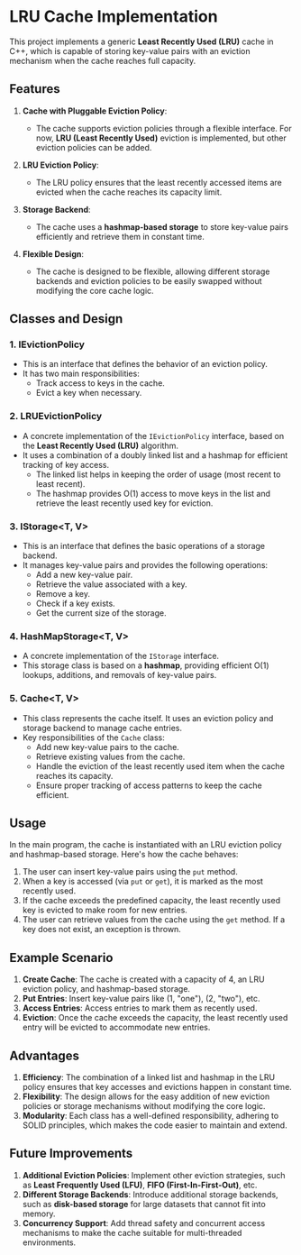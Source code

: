 # LRU Cache Implementation

This project implements a generic **Least Recently Used (LRU)** cache in C++, which is capable of storing key-value pairs with an eviction mechanism when the cache reaches full capacity.

## Features

1. **Cache with Pluggable Eviction Policy**: 
   - The cache supports eviction policies through a flexible interface. For now, **LRU (Least Recently Used)** eviction is implemented, but other eviction policies can be added.
   
2. **LRU Eviction Policy**:
   - The LRU policy ensures that the least recently accessed items are evicted when the cache reaches its capacity limit.
   
3. **Storage Backend**:
   - The cache uses a **hashmap-based storage** to store key-value pairs efficiently and retrieve them in constant time.
   
4. **Flexible Design**:
   - The cache is designed to be flexible, allowing different storage backends and eviction policies to be easily swapped without modifying the core cache logic.

## Classes and Design

### 1. **IEvictionPolicy<T>**
   - This is an interface that defines the behavior of an eviction policy.
   - It has two main responsibilities:
     - Track access to keys in the cache.
     - Evict a key when necessary.

### 2. **LRUEvictionPolicy<T>**
   - A concrete implementation of the `IEvictionPolicy` interface, based on the **Least Recently Used (LRU)** algorithm.
   - It uses a combination of a doubly linked list and a hashmap for efficient tracking of key access.
     - The linked list helps in keeping the order of usage (most recent to least recent).
     - The hashmap provides O(1) access to move keys in the list and retrieve the least recently used key for eviction.

### 3. **IStorage<T, V>**
   - This is an interface that defines the basic operations of a storage backend.
   - It manages key-value pairs and provides the following operations:
     - Add a new key-value pair.
     - Retrieve the value associated with a key.
     - Remove a key.
     - Check if a key exists.
     - Get the current size of the storage.

### 4. **HashMapStorage<T, V>**
   - A concrete implementation of the `IStorage` interface.
   - This storage class is based on a **hashmap**, providing efficient O(1) lookups, additions, and removals of key-value pairs.

### 5. **Cache<T, V>**
   - This class represents the cache itself. It uses an eviction policy and storage backend to manage cache entries.
   - Key responsibilities of the `Cache` class:
     - Add new key-value pairs to the cache.
     - Retrieve existing values from the cache.
     - Handle the eviction of the least recently used item when the cache reaches its capacity.
     - Ensure proper tracking of access patterns to keep the cache efficient.

## Usage

In the main program, the cache is instantiated with an LRU eviction policy and hashmap-based storage. Here's how the cache behaves:

1. The user can insert key-value pairs using the `put` method.
2. When a key is accessed (via `put` or `get`), it is marked as the most recently used.
3. If the cache exceeds the predefined capacity, the least recently used key is evicted to make room for new entries.
4. The user can retrieve values from the cache using the `get` method. If a key does not exist, an exception is thrown.

## Example Scenario

1. **Create Cache**: The cache is created with a capacity of 4, an LRU eviction policy, and hashmap-based storage.
2. **Put Entries**: Insert key-value pairs like (1, "one"), (2, "two"), etc.
3. **Access Entries**: Access entries to mark them as recently used.
4. **Eviction**: Once the cache exceeds the capacity, the least recently used entry will be evicted to accommodate new entries.

## Advantages

1. **Efficiency**: The combination of a linked list and hashmap in the LRU policy ensures that key accesses and evictions happen in constant time.
2. **Flexibility**: The design allows for the easy addition of new eviction policies or storage mechanisms without modifying the core logic.
3. **Modularity**: Each class has a well-defined responsibility, adhering to SOLID principles, which makes the code easier to maintain and extend.

## Future Improvements

1. **Additional Eviction Policies**: Implement other eviction strategies, such as **Least Frequently Used (LFU)**, **FIFO (First-In-First-Out)**, etc.
2. **Different Storage Backends**: Introduce additional storage backends, such as **disk-based storage** for large datasets that cannot fit into memory.
3. **Concurrency Support**: Add thread safety and concurrent access mechanisms to make the cache suitable for multi-threaded environments.
